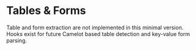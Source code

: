 # Tables & Forms

Table and form extraction are not implemented in this minimal version. Hooks exist for future Camelot based table detection and key-value form parsing.
